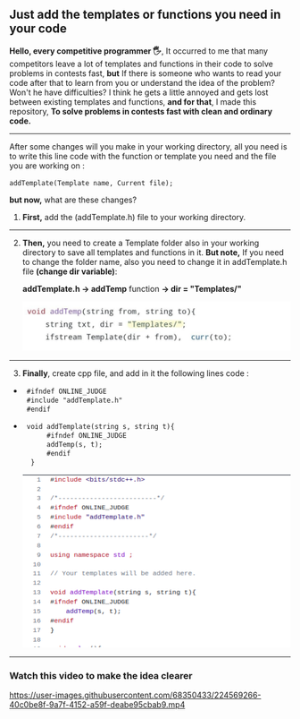## Just add the templates or functions you need in your code

**Hello, every competitive programmer 🖐**, It occurred to me that many competitors leave a lot of templates and functions in their code to solve problems in contests fast, **but** If there is someone who wants to read your code after that to learn from you or understand the idea of the problem?  Won't he have difficulties?
I think he gets a little annoyed and gets lost between existing templates and functions, **and for that**, I made this repository, **To solve problems in contests fast with clean and ordinary code.**

----

After some changes will you make in your working  directory, all you need is to write this line code with the function or template you need and the file you are working on : 

    addTemplate(Template name, Current file);

**but now,** what are these changes?

1. **First,** add the (addTemplate.h) file to your working directory. 

---

2. **Then,** you need to create a Template folder also in your working directory to save all templates and functions in it.
**But note,** If you need to change the folder name, also you need to change it in addTemplate.h file **(change dir variable)**:

    **addTemplate.h &rarr; addTemp** function **&rarr; dir = "Templates/"**
    
    <img src="images/changeDir.jpeg"  width="550"/>  

----

3. **Finally**, create cpp file, and add in it the following lines code : 
 -
        #ifndef ONLINE_JUDGE
        #include "addTemplate.h"
        #endif

- 
       void addTemplate(string s, string t){ 
            #ifndef ONLINE_JUDGE
            addTemp(s, t);
            #endif
        }

    <img src="images/code.png"  width="600"/>  
    
----

### Watch this video to make the idea clearer 
https://user-images.githubusercontent.com/68350433/224569266-40c0be8f-9a7f-4152-a59f-deabe95cbab9.mp4



